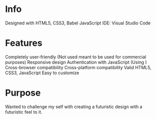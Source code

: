 # Info

Designed with HTML5, CSS3, Babel JavaScript
IDE: Visual Studio Code


# Features

Completely user-friendly (Not used meant to be used for commercial purposes) 
Responsive design
Authentication with JavaScript (Using )
Cross-browser compatibility
Cross-platform compatibility
Valid HTML5, CSS3, JavaScript
Easy to customize
# Purpose

Wanted to challenge my self with creating a futuristic design with a futuristic feel to it.